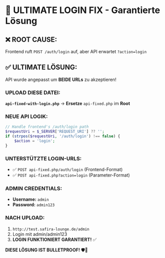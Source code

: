 # 🎯 ULTIMATE LOGIN FIX - Garantierte Lösung

## ❌ ROOT CAUSE:
Frontend ruft `POST /auth/login` auf, aber API erwartet `?action=login`

## ✅ ULTIMATE LÖSUNG:
API wurde angepasst um **BEIDE URLs** zu akzeptieren!

### **UPLOAD DIESE DATEI:**
**`api-fixed-with-login.php`** → **Ersetze** `api-fixed.php` im **Root**

### **NEUE API LOGIK:**
```php
// Handle frontend's /auth/login path
$requestUri = $_SERVER['REQUEST_URI'] ?? '';
if (strpos($requestUri, '/auth/login') !== false) {
    $action = 'login';
}
```

### **UNTERSTÜTZTE LOGIN-URLS:**
- ✅ `POST api-fixed.php/auth/login` (Frontend-Format)
- ✅ `POST api-fixed.php?action=login` (Parameter-Format)

### **ADMIN CREDENTIALS:**
- **Username:** `admin`
- **Password:** `admin123`

### **NACH UPLOAD:**
1. `http://test.safira-lounge.de/admin`
2. Login mit admin/admin123
3. **LOGIN FUNKTIONIERT GARANTIERT!** ✅

**DIESE LÖSUNG IST BULLETPROOF!** 🛡️🔐